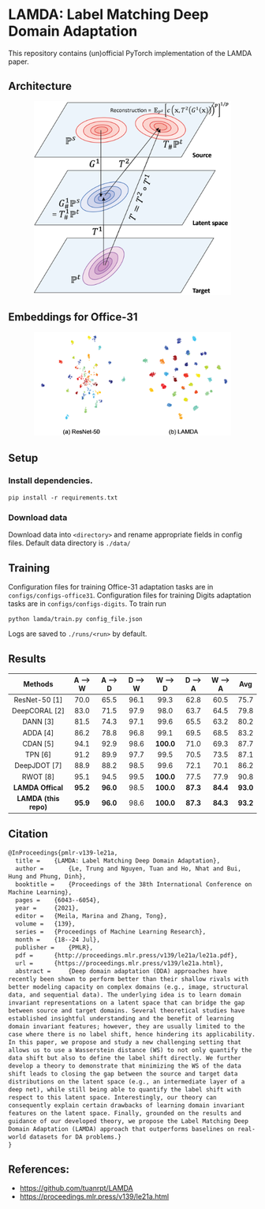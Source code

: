 # LAMDA: Label Matching Deep Domain Adaptation
This repository contains (un)official PyTorch implementation of the LAMDA paper.

## Architecture
<p align="center">
  <img src="images/architecture.png" width="400"/>
</p>

## Embeddings for Office-31
<p align="center">
  <img src="images/embeddings.png" width="400"/>
</p>

## Setup
### Install dependencies.
```shell
pip install -r requirements.txt
```
### Download data
Download data into `<directory>` and rename appropriate fields in config files.
Default data directory is `./data/`

## Training
Configuration files for training Office-31 adaptation tasks are in `configs/configs-office31`.
Configuration files for training Digits adaptation tasks are in `configs/configs-digits`.
To train run
```shell
python lamda/train.py config_file.json
```

Logs are saved to `./runs/<run>` by default.

## Results
| Methods               | **A** --> **W** | **A** --> **D** | **D** --> **W** | **W** --> **D** | **D** --> **A** | **W** --> **A** |   Avg    |
| :-----------:         | :-------------: | :-------------: | :-------------: | :-------------: | :-------------: | :-------------: | :------: |
| ResNet-50 [1]         |      70.0       |      65.5       |      96.1       |      99.3       |      62.8       |      60.5       |   75.7   |
| DeepCORAL [2]         |      83.0       |      71.5       |      97.9       |      98.0       |      63.7       |      64.5       |   79.8   |
| DANN [3]              |      81.5       |      74.3       |      97.1       |      99.6       |      65.5       |      63.2       |   80.2   |
| ADDA [4]              |      86.2       |      78.8       |      96.8       |      99.1       |      69.5       |      68.5       |   83.2   |
| CDAN [5]              |      94.1       |      92.9       |      98.6       |    **100.0**    |      71.0       |      69.3       |   87.7   |
| TPN [6]               |      91.2       |      89.9       |      97.7       |      99.5       |      70.5       |      73.5       |   87.1   |
| DeepJDOT [7]          |      88.9       |      88.2       |      98.5       |      99.6       |      72.1       |      70.1       |   86.2   |
| RWOT [8]              |      95.1       |      94.5       |      99.5       |    **100.0**    |      77.5       |      77.9       |   90.8   |
| **LAMDA Offical**     |    **95.2**     |    **96.0**     |      98.5       |    **100.0**    |    **87.3**     |    **84.4**     | **93.0** |
| **LAMDA (this repo)** |    **95.9**     |    **96.0**     |      98.6       |    **100.0**    |    **87.3**     |    **84.3**     | **93.2** |

## Citation

```
@InProceedings{pmlr-v139-le21a,
  title = 	 {LAMDA: Label Matching Deep Domain Adaptation},
  author =       {Le, Trung and Nguyen, Tuan and Ho, Nhat and Bui, Hung and Phung, Dinh},
  booktitle = 	 {Proceedings of the 38th International Conference on Machine Learning},
  pages = 	 {6043--6054},
  year = 	 {2021},
  editor = 	 {Meila, Marina and Zhang, Tong},
  volume = 	 {139},
  series = 	 {Proceedings of Machine Learning Research},
  month = 	 {18--24 Jul},
  publisher =    {PMLR},
  pdf = 	 {http://proceedings.mlr.press/v139/le21a/le21a.pdf},
  url = 	 {https://proceedings.mlr.press/v139/le21a.html},
  abstract = 	 {Deep domain adaptation (DDA) approaches have recently been shown to perform better than their shallow rivals with better modeling capacity on complex domains (e.g., image, structural data, and sequential data). The underlying idea is to learn domain invariant representations on a latent space that can bridge the gap between source and target domains. Several theoretical studies have established insightful understanding and the benefit of learning domain invariant features; however, they are usually limited to the case where there is no label shift, hence hindering its applicability. In this paper, we propose and study a new challenging setting that allows us to use a Wasserstein distance (WS) to not only quantify the data shift but also to define the label shift directly. We further develop a theory to demonstrate that minimizing the WS of the data shift leads to closing the gap between the source and target data distributions on the latent space (e.g., an intermediate layer of a deep net), while still being able to quantify the label shift with respect to this latent space. Interestingly, our theory can consequently explain certain drawbacks of learning domain invariant features on the latent space. Finally, grounded on the results and guidance of our developed theory, we propose the Label Matching Deep Domain Adaptation (LAMDA) approach that outperforms baselines on real-world datasets for DA problems.}
}
```

## References:
- https://github.com/tuanrpt/LAMDA
- https://proceedings.mlr.press/v139/le21a.html
